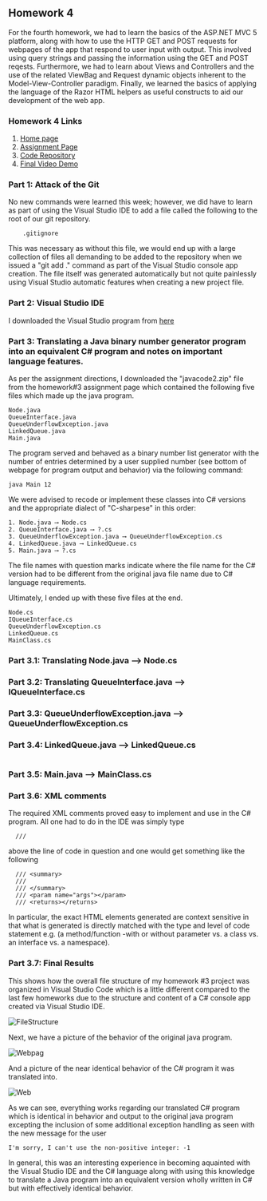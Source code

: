 ## Homework 4

For the fourth homework, we had to learn the basics of the ASP.NET MVC 5 platform, along with how to use the HTTP GET and POST requests for webpages of the app that respond to user input with output. This involved using query strings and passing the information using the GET and POST reqests. Furthermore, we had to learn about Views and Controllers and the use of the related ViewBag and Request dynamic objects inherent to the Model-View-Controller paradigm. Finally, we learned the basics of applying the language of the Razor HTML helpers as useful constructs to aid our development of the web app.


### Homework 4 Links
1. [Home page](https://no-one-alone.github.io/)
2. [Assignment Page](http://www.wou.edu/~morses/classes/cs46x/assignments/HW4_1819.html)
3. [Code Repository](https://github.com/No-one-alone/no-one-alone.github.io)
4. [Final Video Demo](https://www.youtube.com/watch?v=vVG3dyfr420&feature=youtu.be)


### Part 1: Attack of the Git

No new commands were learned this week; however, we did have to learn as part of using the Visual Studio IDE to add a file called the following to the root of our git repository.

``` 
    .gitignore
```

This was necessary as without this file, we would end up with a large collection of files all demanding to be added to the repository when we issued a "git add ." command as part of the Visual Studio console app creation. The file itself was generated automatically but not quite painlessly using Visual Studio automatic features when creating a new project file.

### Part 2: Visual Studio IDE

I downloaded the Visual Studio program from [here](https://visualstudio.microsoft.com/vs/)

### Part 3: Translating a Java binary number generator program into an equivalent C# program and notes on important language features.

As per the assignment directions, I downloaded the "javacode2.zip" file from the homework#3 assignment page which contained the following five files which made up the java program.

```
Node.java
QueueInterface.java
QueueUnderflowException.java 
LinkedQueue.java 
Main.java
```

The program served and behaved as a binary number list generator with the number of entries determined by a user supplied number (see bottom of webpage for program output and behavior) via the following command:

```
java Main 12
```

We were advised to recode or implement these classes into C# versions and the appropriate dialect of "C-sharpese" in this order:

```
1. Node.java ⟶ Node.cs
2. QueueInterface.java ⟶ ?.cs
3. QueueUnderflowException.java ⟶ QueueUnderflowException.cs
4. LinkedQueue.java ⟶ LinkedQueue.cs
5. Main.java ⟶ ?.cs
```
The file names with question marks indicate where the file name for the C# version had to be different from the original java file name due to C# language requirements.

Ultimately, I ended up with these five files at the end.

```
Node.cs
IQueueInterface.cs
QueueUnderflowException.cs
LinkedQueue.cs
MainClass.cs
```


### Part 3.1: Translating Node.java ⟶ Node.cs



### Part 3.2: Translating QueueInterface.java ⟶ IQueueInterface.cs




### Part 3.3: QueueUnderflowException.java ⟶ QueueUnderflowException.cs



### Part 3.4: LinkedQueue.java ⟶ LinkedQueue.cs

```csharp

```

### Part 3.5: Main.java ⟶ MainClass.cs



### Part 3.6: XML comments

The required XML comments proved easy to implement and use in the C# program. All one had to do in the IDE was simply type
```
  ///
```
above the line of code in question and one would get something like the following

```
  /// <summary>
  /// 
  /// </summary>
  /// <param name="args"></param>
  /// <returns></returns>
```
In particular, the exact HTML elements generated are context sensitive in that what is generated is directly matched with the type and level of code statement e.g. (a method/function -with or without parameter vs. a class vs. an interface vs. a namespace).


### Part 3.7: Final Results

This shows how the overall file structure of my homework #3 project was organized in Visual Studio Code which is a little different compared to the last few homeworks due to the structure and content of a C# console app created via Visual Studio IDE.

![FileStructure](hw3_file_organization.PNG)

Next, we have a picture of the behavior of the original java program.

![Webpag](java_progam_behavior.PNG)

And a picture of the near identical behavior of the C# program it was translated into.

![Web](csharp_progam_behavior.PNG)

As we can see, everything works regarding our translated C# program which is identical in behavior and output to the original java program excepting the inclusion of some additional exception handling as seen with the new message for the user

```
I'm sorry, I can't use the non-positive integer: -1
```

In general, this was an interesting experience in becoming aquainted with the Visual Studio IDE and the C# language along with using this knowledge to translate a Java program into an equivalent version wholly written in C# but with effectively identical behavior.
